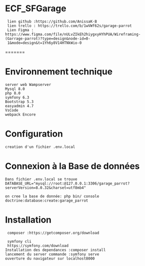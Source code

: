 # ECF_SFGarage

     lien github :https://github.com/AnissaK-B
     lien trello : https://trello.com/b/1wVWf62s/garage-parrot
     Lien Figma : https://www.figma.com/file/nULvZIkEh2hiygxyHYhPUA/Wireframing-(Garrage-parrot)?type=design&node-id=0- 
     1&mode=design&t=1Yh6y8V14HTNkWio-0
=======
    
# Environnement technique
    server web Wampserver
    Mysql 8.0
    php 8.0
    symfony 6.3
    Bootstrap 5.3
    easyadmin 4.7
    VsCode
    webpack Encore


# Configuration
    creation d'un fichier .env.local
 

 # Connexion à la Base de données
    Dans fichier .env.local se trouve
    DATABASE_URL="mysql://root:@127.0.0.1:3306/garage_parrot?serverVersion=8.0.32&charset=utf8mb4"

    on cree la base de donnée: php bin/ console doctrine:database:create:garage_parrot
   
#  Installation
     composer :https://getcomposer.org/download

     symfony cli
     https://symfony.com/download
    Installation des dependances :composer install
    lancement du server commande :symfony serve 
    ouverture du navigateur sur localhost8000


 
